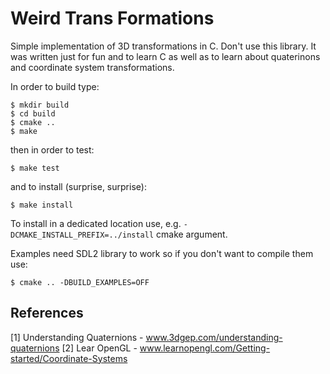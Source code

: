 # Weird Trans Formations

Simple implementation of 3D transformations in C. Don't use this library. It was written just for fun and to learn C as well as to learn about quaterinons and coordinate system transformations. 

In order to build type:

```
$ mkdir build
$ cd build
$ cmake ..
$ make
```

then in order to test:

```
$ make test
```

and to install (surprise, surprise):

```
$ make install
```

To install in a dedicated location use, e.g. `-DCMAKE_INSTALL_PREFIX=../install` cmake argument.

Examples need SDL2 library to work so if you don't want to compile them use:

```
$ cmake .. -DBUILD_EXAMPLES=OFF
```

## References

[1] Understanding Quaternions - www.3dgep.com/understanding-quaternions
[2] Lear OpenGL - www.learnopengl.com/Getting-started/Coordinate-Systems
